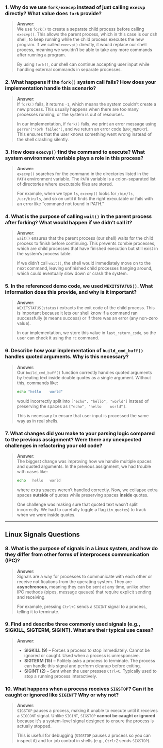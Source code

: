 ### 1. Why do we use `fork/execvp` instead of just calling `execvp` directly? What value does `fork` provide?
> **Answer**:  
> We use `fork()` to create a separate child process before calling `execvp()`. This allows the parent process, which in this case is our dsh shell, to keep running while the child process executes the new program. If we called `execvp()` directly, it would replace our shell process, meaning we wouldn’t be able to take any more commands after running a program.  
>  
> By using `fork()`, our shell can continue accepting user input while handling external commands in separate processes.

### 2. What happens if the `fork()` system call fails? How does your implementation handle this scenario?
> **Answer**:  
> If `fork()` fails, it returns `-1`, which means the system couldn’t create a new process. This usually happens when there are too many processes running, or the system is out of resources.  
>  
> In our implementation, if `fork()` fails, we print an error message using `perror("Fork failed")`, and we return an error code (`ERR_MEMORY`). This ensures that the user knows something went wrong instead of the shell crashing silently.

### 3. How does `execvp()` find the command to execute? What system environment variable plays a role in this process?
> **Answer**:  
> `execvp()` searches for the command in the directories listed in the `PATH` environment variable. The `PATH` variable is a colon-separated list of directories where executable files are stored.  
>  
> For example, when we type `ls`, `execvp()` looks for `/bin/ls`, `/usr/bin/ls`, and so on until it finds the right executable or fails with an error like "command not found in PATH."

### 4. What is the purpose of calling `wait()` in the parent process after forking? What would happen if we didn’t call it?
> **Answer**:  
> `wait()` ensures that the parent process (our shell) waits for the child process to finish before continuing. This prevents zombie processes, which are child processes that have finished execution but still exist in the system’s process table.  
>  
> If we didn’t call `wait()`, the shell would immediately move on to the next command, leaving unfinished child processes hanging around, which could eventually slow down or crash the system.

### 5. In the referenced demo code, we used `WEXITSTATUS()`. What information does this provide, and why is it important?
> **Answer**:  
> `WEXITSTATUS(status)` extracts the exit code of the child process. This is important because it lets our shell know if a command ran successfully (`0` means success) or if there was an error (any non-zero value).  
>  
> In our implementation, we store this value in `last_return_code`, so the user can check it using the `rc` command.

### 6. Describe how your implementation of `build_cmd_buff()` handles quoted arguments. Why is this necessary?
> **Answer**:  
> Our `build_cmd_buff()` function correctly handles quoted arguments by treating text inside double quotes as a single argument. Without this, commands like:
> ```sh
> echo "hello    world"
> ```
> would incorrectly split into `["echo", "hello", "world"]` instead of preserving the spaces as `["echo", "hello    world"]`.  
>  
> This is necessary to ensure that user input is processed the same way as in real shells.

### 7. What changes did you make to your parsing logic compared to the previous assignment? Were there any unexpected challenges in refactoring your old code?
> **Answer**:  
> The biggest change was improving how we handle multiple spaces and quoted arguments. In the previous assignment, we had trouble with cases like:
> ```sh
> echo   hello   world
> ```
> where extra spaces weren’t handled correctly. Now, we collapse extra spaces **outside** of quotes while preserving spaces **inside** quotes.  
>  
> One challenge was making sure that quoted text wasn’t split incorrectly. We had to carefully toggle a flag (`in_quotes`) to track when we were inside quotes.

---

## Linux Signals Questions

### 8. What is the purpose of signals in a Linux system, and how do they differ from other forms of interprocess communication (IPC)?
> **Answer**:  
> Signals are a way for processes to communicate with each other or receive notifications from the operating system. They are **asynchronous**, meaning they can be sent at any time, unlike other IPC methods (pipes, message queues) that require explicit sending and receiving.  
>  
> For example, pressing `Ctrl+C` sends a `SIGINT` signal to a process, telling it to terminate.

### 9. Find and describe three commonly used signals (e.g., SIGKILL, SIGTERM, SIGINT). What are their typical use cases?
> **Answer**:  
> - **SIGKILL (9)** – Forces a process to stop immediately. Cannot be ignored or caught. Used when a process is unresponsive.  
> - **SIGTERM (15)** – Politely asks a process to terminate. The process can handle this signal and perform cleanup before exiting.  
> - **SIGINT (2)** – Sent when the user presses `Ctrl+C`. Typically used to stop a running process interactively.

### 10. What happens when a process receives `SIGSTOP`? Can it be caught or ignored like `SIGINT`? Why or why not?
> **Answer**:  
> `SIGSTOP` pauses a process, making it unable to execute until it receives a `SIGCONT` signal. Unlike `SIGINT`, `SIGSTOP` **cannot be caught or ignored** because it's a system-level signal designed to ensure the process is actually stopped.  
>  
> This is useful for debugging (`SIGSTOP` pauses a process so you can inspect it) and for job control in shells (e.g., `Ctrl+Z` sends `SIGSTOP`).